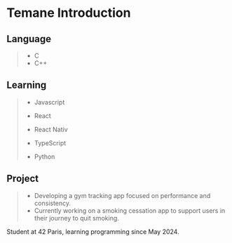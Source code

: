 # **Temane Introduction**

## **Language**
> - C
> - C++

## **Learning**
> - Javascript
> 
> - React
> 
> - React Nativ
>
> - TypeScript
>
> - Python

## Project
> - Developing a gym tracking app focused on performance and consistency.
> - Currently working on a smoking cessation app to support users in their journey to quit smoking.


Student at 42 Paris, learning programming since May 2024.
